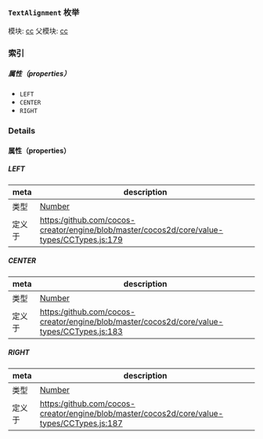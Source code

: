 ### `TextAlignment` 枚举



模块: [cc](../modules/cc.md)
父模块: [cc](../modules/cc.md)






### 索引

##### 属性（properties）

  - `LEFT`
  - `CENTER`
  - `RIGHT`

### Details

#### 属性（properties）


##### LEFT

> 

| meta | description |
|------|-------------|
| 类型 | <a href="https://developer.mozilla.org/en/JavaScript/Reference/Global_Objects/Number" class="crosslink external" target="_blank">Number</a> |
| 定义于 | [https:/github.com/cocos-creator/engine/blob/master/cocos2d/core/value-types/CCTypes.js:179](https:/github.com/cocos-creator/engine/blob/master/cocos2d/core/value-types/CCTypes.js#L179) |



##### CENTER

> 

| meta | description |
|------|-------------|
| 类型 | <a href="https://developer.mozilla.org/en/JavaScript/Reference/Global_Objects/Number" class="crosslink external" target="_blank">Number</a> |
| 定义于 | [https:/github.com/cocos-creator/engine/blob/master/cocos2d/core/value-types/CCTypes.js:183](https:/github.com/cocos-creator/engine/blob/master/cocos2d/core/value-types/CCTypes.js#L183) |



##### RIGHT

> 

| meta | description |
|------|-------------|
| 类型 | <a href="https://developer.mozilla.org/en/JavaScript/Reference/Global_Objects/Number" class="crosslink external" target="_blank">Number</a> |
| 定义于 | [https:/github.com/cocos-creator/engine/blob/master/cocos2d/core/value-types/CCTypes.js:187](https:/github.com/cocos-creator/engine/blob/master/cocos2d/core/value-types/CCTypes.js#L187) |


